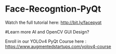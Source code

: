 # Face-Recogntion-PyQt

Watch the full tutorial here: http://bit.ly/facepyqt

#Learn more AI and OpenCV GUI Design?

Enroll in our YOLOv4 PyQt Course here : 
https://www.augmentedstartups.com/yolov4-course
